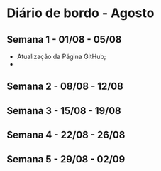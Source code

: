# Diário de bordo - Agosto



## Semana 1 - 01/08 - 05/08
- Atualização da Página GitHub;
- 


## Semana 2 - 08/08 - 12/08


## Semana 3 - 15/08 - 19/08


## Semana 4 - 22/08 - 26/08



## Semana 5 - 29/08 - 02/09


